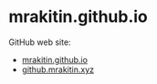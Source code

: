 # mrakitin.github.io
GitHub web site:
- [mrakitin.github.io](mrakitin.github.io)
- [github.mrakitin.xyz](github.mrakitin.xyz)
